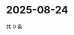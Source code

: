 # 2025-08-24

共 0 条

<!-- BEGIN ZHIHUVIDEO -->
<!-- 最后更新时间 Sun Aug 24 2025 17:10:32 GMT+0800 (China Standard Time) -->

<!-- END ZHIHUVIDEO -->
